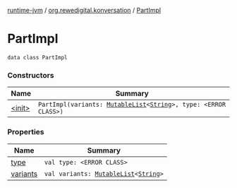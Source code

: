 [runtime-jvm](../../index.md) / [org.rewedigital.konversation](../index.md) / [PartImpl](./index.md)

# PartImpl

`data class PartImpl`

### Constructors

| Name | Summary |
|---|---|
| [&lt;init&gt;](-init-.md) | `PartImpl(variants: `[`MutableList`](https://kotlinlang.org/api/latest/jvm/stdlib/kotlin.collections/-mutable-list/index.html)`<`[`String`](https://kotlinlang.org/api/latest/jvm/stdlib/kotlin/-string/index.html)`>, type: <ERROR CLASS>)` |

### Properties

| Name | Summary |
|---|---|
| [type](type.md) | `val type: <ERROR CLASS>` |
| [variants](variants.md) | `val variants: `[`MutableList`](https://kotlinlang.org/api/latest/jvm/stdlib/kotlin.collections/-mutable-list/index.html)`<`[`String`](https://kotlinlang.org/api/latest/jvm/stdlib/kotlin/-string/index.html)`>` |
